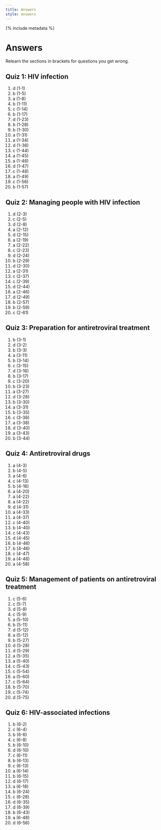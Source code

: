 ```yaml
---
title: Answers
style: answers
---
```


{% include metadata %}

# Answers

Relearn the sections in brackets for questions you get wrong.

## Quiz 1: HIV infection

1.	d	(1-1)
2.	b	(1-5)
3.	a	(1-8)
4.	b	(1-11)
5.	c	(1-14)
6.	b	(1-17)
7.	d	(1-23)
8.	b	(1-28)
9.	b	(1-30)
10.	a	(1-31)
11.	a	(1-34)
12.	d	(1-38)
13.	c	(1-44)
14.	a	(1-45)
15.	a	(1-46)
16.	d	(1-47)
17.	c	(1-48)
18.	a	(1-49)
19.	c	(1-56)
20.	b	(1-57)

## Quiz 2: Managing people with HIV infection

1.	d	(2-3)
2.	c	(2-5)
3.	d	(2-8)
4.	a	(2-12)
5.	d	(2-15)
6.	a	(2-19)
7.	a	(2-22)
8.	c	(2-23)
9.	d	(2-24)
10.	b	(2-29)
11.	d	(2-30)
12.	a	(2-31)
13.	c	(2-37)
14.	c	(2-39)
15.	d	(2-44)
16.	a	(2-46)
17.	d	(2-49)
18.	b	(2-57)
19.	b	(2-59)
20.	c	(2-61)

## Quiz 3: Preparation for antiretroviral treatment

1.	b	(3-1)
2.	d	(3-2)
3.	b	(3-3)
4.	a	(3-11)
5.	b	(3-14)
6.	c	(3-15)
7.	d	(3-16)
8.	b	(3-17)
9.	c	(3-20)
10.	b	(3-23)
11.	a	(3-27)
12.	d	(3-28)
13.	b	(3-30)
14.	a	(3-31)
15.	b	(3-35)
16.	c	(3-36)
17.	a	(3-38)
18.	d	(3-40)
19.	a	(3-43)
20.	b	(3-44)

## Quiz 4: Antiretroviral drugs

1.	a	(4-3)
2.	b	(4-5)
3.	a	(4-6)
4.	c	(4-13)
5.	b	(4-16)
6.	a	(4-20)
7.	a	(4-22)
8.	a	(4-22)
9.	d	(4-31)
10.	a	(4-33)
11.	a	(4-37)
12.	c	(4-40)
13.	b	(4-40)
14.	c	(4-43)
15.	d	(4-45)
16.	b	(4-46)
17.	b	(4-46)
18.	c	(4-47)
19.	a	(4-48)
20.	a	(4-58)

## Quiz 5: Management of patients on anti­retroviral treatment

1.	c	(5-6)
2.	c	(5-7)
3.	d	(5-8)
4.	c	(5-9)
5.	a	(5-10)
6.	b	(5-11)
7.	d	(5-12)
8.	a	(5-12)
9.	b	(5-27)
10.	d	(5-28)
11.	d	(5-29)
12.	a	(5-35)
13.	a	(5-40)
14.	c	(5-43)
15.	c	(5-54)
16.	a	(5-60)
17.	c	(5-64)
18.	b	(5-70)
19.	c	(5-74)
20.	d	(5-75)

## Quiz 6: HIV-associated infections

1.	b	(6-2)
2.	c	(6-4)
3.	b	(6-6)
4.	c	(6-8)
5.	b	(6-10)
6.	d	(6-10)
7.	c	(6-11)
8.	b	(6-13)
9.	c	(6-13)
10.	a	(6-14)
11.	b	(6-15)
12.	d	(6-17)
13.	a	(6-18)
14.	b	(6-24)
15.	c	(6-28)
16.	d	(6-35)
17.	d	(6-39)
18.	b	(6-43)
19.	a	(6-48)
20.	d	(6-56)
